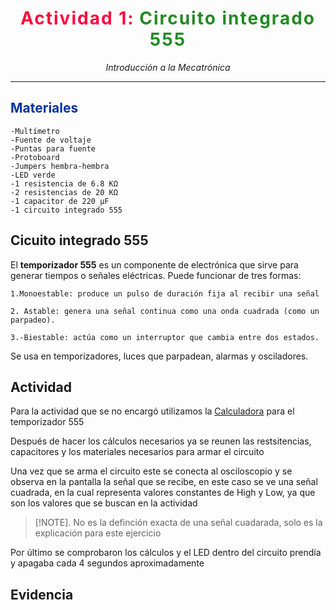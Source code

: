 <!-- Encabezado principal -->
<h1 align="center" style="font-weight: 900; letter-spacing: 2px;">
  <span style="color:#FF073A;"> <b>Actividad 1:</b> </span> 
  <span style="color:#228B22;"> <b>Circuito integrado 555</b> </span>
</h1>
<p align="center">
  <i>Introducción a la Mecatrónica</i>
</p>


---

## <span style="color:#0033A0;">**Materiales**</span>

    -Multímetro
    -Fuente de voltaje
    -Puntas para fuente
    -Protoboard
    -Jumpers hembra-hembra
    -LED verde
    -1 resistencia de 6.8 KΩ
    -2 resistencias de 20 KΩ
    -1 capacitor de 220 µF
    -1 circuito integrado 555


## <span style="color:#00FFFFA;"> **Cicuito integrado 555** </span>

El **temporizador 555** es un componente de electrónica que sirve para generar tiempos o señales eléctricas. Puede funcionar de tres formas:

    1.Monoestable: produce un pulso de duración fija al recibir una señal

    2. Astable: genera una señal continua como una onda cuadrada (como un parpadeo).

    3.-Biestable: actúa como un interruptor que cambia entre dos estados.

Se usa en temporizadores, luces que parpadean, alarmas y osciladores.

## <span style="color:#00FFFFA;"> **Actividad** </span>

Para la actividad que se no encargó utilizamos la [Calculadora](https://www.digikey.com.mx/es/resources/conversion-calculators/conversion-calculator-555-timer?srsltid=AfmBOorIMn9rovHiLriNQc45qD3LhIHQ_Ve1l8VCfuCqa09MgpDren3H) para el temporizador 555

Después de hacer los cálculos necesarios ya se reunen las restsitencias, capacitores y los materiales necesarios para armar el circuito

Una vez que se arma el circuito este se conecta al osciloscopio y se observa en la pantalla la señal que se recibe, en este caso se ve una señal cuadrada, en la cual representa valores constantes de High y Low, ya que son los valores que se buscan en la actividad

>[!NOTE].
>No es la definción exacta de una señal cuadarada, solo es la explicación para este ejercicio

Por último se comprobaron los cálculos y el LED dentro del circuito prendía y apagaba cada 4 segundos aproximadamente

## <span style="color:#00FFFFA;"> **Evidencia** </span>








 
